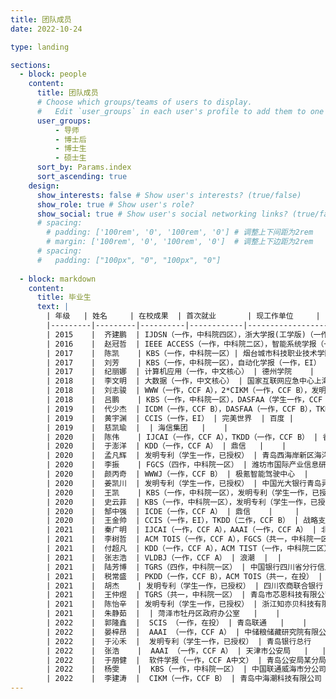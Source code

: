 ```yaml
---
title: 团队成员
date: 2022-10-24

type: landing

sections:
  - block: people
    content:
      title: 团队成员
      # Choose which groups/teams of users to display.
      #   Edit `user_groups` in each user's profile to add them to one or more of these groups.
      user_groups:
          - 导师
          - 博士后
          - 博士生
          - 硕士生
      sort_by: Params.index
      sort_ascending: true
    design:
      show_interests: false # Show user's interests? (true/false)
      show_role: true # Show user's role?
      show_social: true # Show user's social networking links? (true/false)
      # spacing:
        # padding: ['100rem', '0', '100rem', '0'] # 调整上下间距为2rem
        # margin: ['100rem', '0', '100rem', '0']  # 调整上下边距为2rem
      # spacing: 
      #   padding: ["100px", "0", "100px", "0"]
  
  - block: markdown
    content:
      title: 毕业生
      text: |
        | 年级   | 姓名     | 在校成果  | 首次就业       | 现工作单位     |
        |---------|---------|----------|------------|------------------|
        | 2015    |  齐建鹏  | IJDSN（一作，中科院四区），浙大学报(工学版)（一作，EI），SocialCom（一作，EI） | 北京科技大学读博 | 中国海洋大学 |
        | 2016    |  赵冠哲  | IEEE ACCESS（一作，中科院二区），智能系统学报（一作，中文核心） | 审计署驻济南办事处  |  |
        | 2017    |  陈凯    | KBS（一作，中科院一区）| 烟台城市科技职业技术学院  |  |
        | 2017    |  刘芳    | KBS（一作，中科院一区），自动化学报（一作，EI） | 淄博市气象局 |  |
        | 2017    |  纪丽娜  | 计算机应用（一作，中文核心） | 德州学院    |   |
        | 2018    |  李文明  | 大数据（一作，中文核心） | 国家互联网应急中心上海分中心 |  |
        | 2018    |  刘志骏  | WWW（一作，CCF A），2*CIKM（一作，CCF B），发明专利（学生一作，已授权） | 中国人民银行石家庄分行   |   |
        | 2018    |  吕鹏    | KBS（一作，中科院一区），DASFAA（学生一作，CCF B） | 青岛银行   |   |
        | 2019    |  代少杰  | ICDM（一作，CCF B），DASFAA（一作，CCF B），TKDD（一作，CCF B），发明专利（学生一作，已授权） | 鹏城实验室-中国科学院计算技术研究所(联培读博中) |  |        
        | 2019    |  黄宇渊  | CCIS（一作，EI） | 完美世界  | 百度 |        
        | 2019    |  慈凯瑜  |  | 海信集团   |    |        
        | 2020    |  陈伟    | IJCAI（一作，CCF A），TKDD（一作，CCF B） | 香港科技大学（广州）  |   |           
        | 2020    |  于澎洋  | KDD（一作，CCF A） | 鼎信   |    |     
        | 2020    |  孟凡辉  | 发明专利（学生一作，已授权） | 青岛西海岸新区海洋经济研究所    |     |     
        | 2020    |  李振    | FGCS（四作，中科院一区） | 潍坊市国际产业信息研究中心   |   |     
        | 2020    |  颜丙奇  | WWWJ（一作，CCF B） | 极氪智能驾驶中心  |     |     
        | 2020    |  姜凯川  | 发明专利（学生一作，已授权） | 中国光大银行青岛异地研发中心   |   |     
        | 2020    |  王凯    | KBS（一作，中科院一区），发明专利（学生一作，已授权） | 中国人民银行青岛市分行   |  |     
        | 2020    |  史云菲  | KBS（一作，中科院一区），发明专利（学生一作，已授权） | 中国建设银行济南分行    |     |     
        | 2020    |  郜中强  | ICDE（一作，CCF A） | 鼎信    |     |     
        | 2020    |  王金帅  | CCIS（一作，EI），TKDD（二作，CCF B） | 战略支援某技术部  |   网空某部 |     
        | 2021    |  秦广明  | IJCAI（一作，CCF A），AAAI（一作，CCF A） | 北京理工大学火箭与飞行器制造学院 副院长助理   |    |     
        | 2021    |  李树哲  | ACM TOIS（一作，CCF A），FGCS（共一，中科院一区） | 快手   |   |     
        | 2021    |  付超凡  | KDD（一作，CCF A），ACM TIST（一作，中科院二区）| 淄博市公安局  |    |     
        | 2021    |  张志浩  | VLDBJ（一作，CCF A） | 浪潮  |  |     
        | 2021    |  陆芳博  | TGRS（四作，中科院一区） | 中国银行四川省分行信息科技部 |  |     
        | 2021    |  税常盛  | PKDD（一作，CCF B），ACM TOIS（共一，在投） | 中电41所  |   |     
        | 2021    |  胡杰    | 发明专利（学生一作，已授权） | 四川农商联合银行  |   |     
        | 2021    |  王仲煜  | TGRS（共一，中科院一区） | 青岛市芯恩科技有限公司 |    |     
        | 2021    |  陈怡辛  | 发明专利（学生一作，已授权） | 浙江知亦贝科技有限公司  |   |     
        | 2021    |  朱静茹  |  | 菏泽市牡丹区政府办公室   |    |     
        | 2022    |  郭隆鑫  |  SCIS （一作，在投） | 青岛联通   |    |     
        | 2022    |  晏梓昂  |  AAAI （一作，CCF A） | 中储粮储藏研究院有限公司  |  |   
        | 2022    |  于沁禾  |  发明专利（学生一作，已授权） | 青岛银行总行   |    |     
        | 2022    |  张浩    |  AAAI （一作，CCF A） | 天津市公安局   |   |     
        | 2022    |  于朋健  |  软件学报（一作，CCF A中文） | 青岛公安局某分局  |   |     
        | 2022    |  杨雯    |  KBS（一作，中科院一区） | 中国联通威海市分公司 |    |         
        | 2022    |  李建涛  |  CIKM（一作，CCF B） | 青岛中海潮科技有限公司  |  |            
---
```


